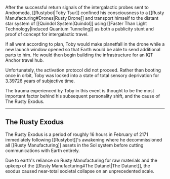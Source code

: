 After the successful return signals of the intergalactic probes sent to Andromeda, [[Rustybot|Toby Tsur]] confined his consciousness to a [[Rusty Manufacturing#Drones|Rusty Drone]] and transport himself to the distant star system of [[Quindol System|Quindol]] using [[Faster Than Light Technology|Induced Quantum Tunneling]] as both a publicity stunt and proof of concept for intergalactic travel.

If all went according to plan, Toby would make planetfall in the drone while a new launch window opened so that Earth would be able to send additional parts to him. He would then begin building the infrastructure for an IQT Anchor travel hub.

Unfortunately, the activation protocol did not proceed. Rather than booting once in orbit, Toby was locked into a state of total sensory deprivation for 3.39726 years of subjective time.

The trauma experienced by Toby in this event is thought to be the most important factor behind his subsequent personality shift, and the cause of The Rusty Exodus.

---
## The Rusty Exodus

The Rusty Exodus is a period of roughly 16 hours in February of 2171 immediately following [[Rustybot]]'s awakening where he decommissioned all [[Rusty Manufacturing]] assets in the Sol system before cutting communications with Earth entirely.

Due to earth's reliance on Rusty Manufacturing for raw materials and the upkeep of the [[Rusty Manufacturing#The Datanet|The Datanet]], the exodus caused near-total societal collapse on an unprecedented scale.